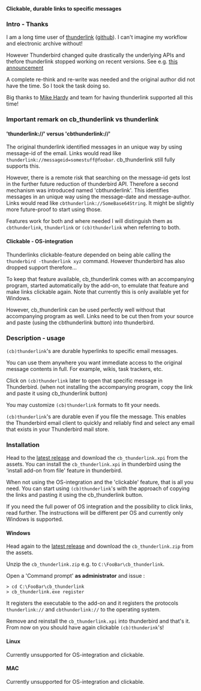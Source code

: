 <b>Clickable, durable links to specific messages</b>

### Intro - Thanks

I am a long time user of [thunderlink](https://addons.thunderbird.net/nl/thunderbird/addon/thunderlink/) ([github](https://github.com/mikehardy/thunderlink)). I can't imagine my workflow and electronic archive without!

However Thunderbird changed quite drastically the underlying APIs and thefore thunderlink stopped working on recent versions. See e.g. [this announcement](https://www.thunderbird.net/en-US/thunderbird/78.0/releasenotes/)

A complete re-think and re-write was needed and the original author did not have the time. So I took the task doing so.

Big thanks to [Mike Hardy](https://github.com/mikehardy) and team for having thunderlink supported all this time!

### Important remark on cb_thunderlink vs thunderlink

#### 'thunderlink://' versus 'cbthunderlink://'

The original thunderlink identified messages in an unique way by using message-id of the email. Links would read like `thunderlink://messageid=somestuff@foobar`. cb_thunderlink still fully supports this.

However, there is a remote risk that searching on the message-id gets lost in the further future reduction of thunderbird API. Therefore a second mechanism was introduced named 'cbthunderlink'. This identifies messages in an unique way using the message-date and message-author. Links would read like `cbthunderlink://SomeBase64String`. It might be slightly more future-proof to start using those.

Features work for both and where needed I will distinguish them as `cbthunderlink`, `thunderlink` or `(cb)thunderlink` when referring to both.

#### Clickable - OS-integration

Thunderlinks clickable-feature depended on being able calling the `thunderbird -thunderlink xyz` command. However thunderbird has also dropped support therefore... 

To keep that feature available, cb_thunderlink comes with an accompanying program, started automatically by the add-on, to emulate that feature and make links clickable again. Note that currently this is only available yet for Windows.

However, cb_thunderlink can be used perfectly well without that accompanying program as well. Links need to be cut then from your source and paste (using the cbthunderlink button) into thunderbird.


### Description - usage

`(cb)thunderlink`'s are durable hyperlinks to specific email messages.

You can use them anywhere you want immediate access to the original message contents in full. 
For example, wikis, task trackers, etc.

Click on `(cb)thunderlink` later to open that specific message in Thunderbird.
(when not installing the accompanying program, copy the link and paste it using cb_thunderlink button)

You may customize `(cb)thunderlink` formats to fit your needs.

`(cb)thunderlink`'s are durable even if you file the message. This enables the Thunderbird email client to quickly and reliably find and select any email that exists in your Thunderbird mail store.

### Installation

Head to the [latest release](https://github.com/CamielBouchier/cb_thunderlink/releases) and download the `cb_thunderlink.xpi` from the assets. You can install the `cb_thunderlink.xpi` in thunderbird using the 'install add-on from file' feature in thunderbird.

When not using the OS-integration and the 'clickable' feature, that is all you need. 
You can start using `(cb)thunderlink`'s with the approach of copying the links and pasting it using the cb_thunderlink button.

If you need the full power of OS integration and the possibility to click links, read further. The instructions will be different per OS and currently only Windows is supported.

#### Windows

Head again to  the [latest release](https://github.com/CamielBouchier/cb_thunderlink/releases) and download the `cb_thunderlink.zip` from the assets.

Unzip the `cb_thunderlink.zip` e.g. to `C:\FooBar\cb_thunderlink`.

Open a 'Command prompt' **as administrator** and issue :

```
> cd C:\FooBar\cb_thunderlink
> cb_thunderlink.exe register
``` 

It registers the executable to the add-on and it registers the protocols `thunderlink://` and `cbthunderlink://` to the operating system.

Remove and reinstall the `cb_thunderlink.xpi` into thunderbird and that's it. 
From now on you should have again clickable `(cb)thunderink`'s!

#### Linux

Currently unsupported for OS-integration and clickable.

#### MAC

Currently unsupported for OS-integration and clickable.

<!--
vim: syntax=markdown ts=4 sw=4 sts=4 sr et columns=100
-->

